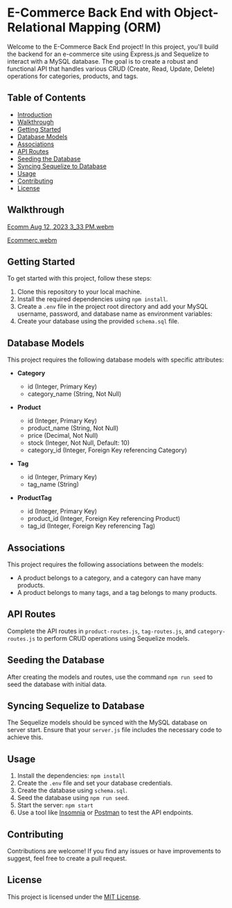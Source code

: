 # E-Commerce Back End with Object-Relational Mapping (ORM)

Welcome to the E-Commerce Back End project! In this project, you'll build the backend for an e-commerce site using Express.js and Sequelize to interact with a MySQL database. The goal is to create a robust and functional API that handles various CRUD (Create, Read, Update, Delete) operations for categories, products, and tags.

## Table of Contents

- [Introduction](#e-commerce-back-end-with-object-relational-mapping-orm)
- [Walkthrough](#walkthrough)
- [Getting Started](#getting-started)
- [Database Models](#database-models)
- [Associations](#associations)
- [API Routes](#api-routes)
- [Seeding the Database](#seeding-the-database)
- [Syncing Sequelize to Database](#syncing-sequelize-to-database)
- [Usage](#usage)
- [Contributing](#contributing)
- [License](#license)

## Walkthrough

[Ecomm Aug 12, 2023 3_33 PM.webm](https://github.com/jlmartin82/E-commerce/assets/129562637/479db70f-9800-41d0-996d-8c98627ec371)




[Ecommerc.webm](https://github.com/jlmartin82/E-commerce/assets/129562637/c8c2bee2-4425-44ba-bb11-f9a6e4464991)




## Getting Started

To get started with this project, follow these steps:

1. Clone this repository to your local machine.
2. Install the required dependencies using `npm install`.
3. Create a `.env` file in the project root directory and add your MySQL username, password, and database name as environment variables:
4. Create your database using the provided `schema.sql` file.

## Database Models

This project requires the following database models with specific attributes:

- **Category**
  - id (Integer, Primary Key)
  - category_name (String, Not Null)

- **Product**
  - id (Integer, Primary Key)
  - product_name (String, Not Null)
  - price (Decimal, Not Null)
  - stock (Integer, Not Null, Default: 10)
  - category_id (Integer, Foreign Key referencing Category)

- **Tag**
  - id (Integer, Primary Key)
  - tag_name (String)

- **ProductTag**
  - id (Integer, Primary Key)
  - product_id (Integer, Foreign Key referencing Product)
  - tag_id (Integer, Foreign Key referencing Tag)

## Associations

This project requires the following associations between the models:

- A product belongs to a category, and a category can have many products.
- A product belongs to many tags, and a tag belongs to many products.

## API Routes

Complete the API routes in `product-routes.js`, `tag-routes.js`, and `category-routes.js` to perform CRUD operations using Sequelize models.

## Seeding the Database

After creating the models and routes, use the command `npm run seed` to seed the database with initial data.

## Syncing Sequelize to Database

The Sequelize models should be synced with the MySQL database on server start. Ensure that your `server.js` file includes the necessary code to achieve this.

## Usage

1. Install the dependencies: `npm install`
2. Create the `.env` file and set your database credentials.
3. Create the database using `schema.sql`.
4. Seed the database using `npm run seed`.
5. Start the server: `npm start`
6. Use a tool like [Insomnia](https://insomnia.rest/) or [Postman](https://www.postman.com/) to test the API endpoints.

## Contributing

Contributions are welcome! If you find any issues or have improvements to suggest, feel free to create a pull request.

## License

This project is licensed under the [MIT License](LICENSE).











